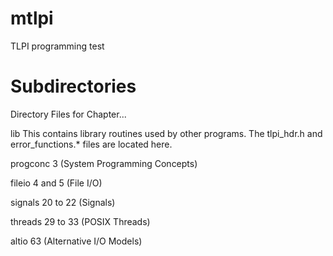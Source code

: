 mtlpi
=====

TLPI programming test

Subdirectories
==============
Directory       Files for Chapter...

lib             This contains library routines used by other 
                programs. The tlpi_hdr.h and error_functions.* 
                files are located here.

progconc        3 (System Programming Concepts)

fileio          4 and 5 (File I/O)

signals         20 to 22 (Signals)

threads         29 to 33 (POSIX Threads)

altio           63 (Alternative I/O Models)

